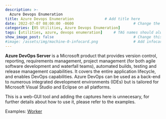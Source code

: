 ```yaml
---
description: >-
  Azure Devops Enumeration
title: Azure Devops Enumeration              # Add title here
date: 2022-07-07 08:00:00 -0600                           # Change the date to match completion date
categories: [05 Utilities, Azure Devops Enumeration]                     # Change Templates to Writeup
tags: [utilities, azure, devops enumeration]     # TAG names should always be lowercase; replace template with writeup, and add relevant tags
show_image_post: false                                    # Change this to true
#image: /assets/img/machine-0-infocard.png                # Add infocard image here for post preview image
---
```


**Azure DevOps Server** is a Microsoft product that provides version control, reporting, requirements management, project management (for both agile software development and waterfall teams), automated builds, testing and release management capabilities. It covers the entire application lifecycle, and enables DevOps capabilities. Azure DevOps can be used as a back-end to numerous integrated development environments (IDEs) but is tailored for Microsoft Visual Studio and Eclipse on all platforms.

This is a web-GUI tool and adding the captures here is unnecesary, for further details about how to use it, please refer to the examples.

Examples:
[Worker](https://shuciran.github.io/posts/Worker/#fnref:azure-devops-enum)